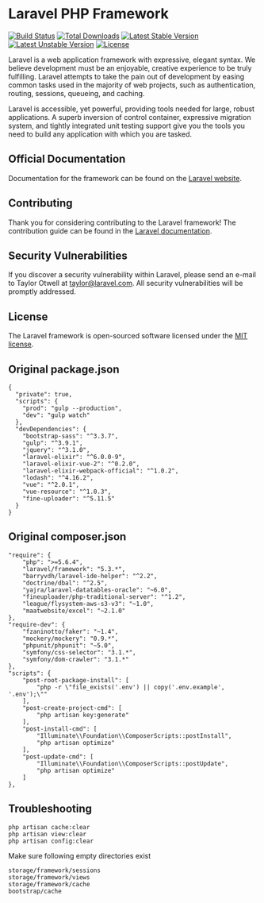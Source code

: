 # Laravel PHP Framework

[![Build Status](https://travis-ci.org/laravel/framework.svg)](https://travis-ci.org/laravel/framework)
[![Total Downloads](https://poser.pugx.org/laravel/framework/d/total.svg)](https://packagist.org/packages/laravel/framework)
[![Latest Stable Version](https://poser.pugx.org/laravel/framework/v/stable.svg)](https://packagist.org/packages/laravel/framework)
[![Latest Unstable Version](https://poser.pugx.org/laravel/framework/v/unstable.svg)](https://packagist.org/packages/laravel/framework)
[![License](https://poser.pugx.org/laravel/framework/license.svg)](https://packagist.org/packages/laravel/framework)

Laravel is a web application framework with expressive, elegant syntax. We believe development must be an enjoyable, creative experience to be truly fulfilling. Laravel attempts to take the pain out of development by easing common tasks used in the majority of web projects, such as authentication, routing, sessions, queueing, and caching.

Laravel is accessible, yet powerful, providing tools needed for large, robust applications. A superb inversion of control container, expressive migration system, and tightly integrated unit testing support give you the tools you need to build any application with which you are tasked.

## Official Documentation

Documentation for the framework can be found on the [Laravel website](http://laravel.com/docs).

## Contributing

Thank you for considering contributing to the Laravel framework! The contribution guide can be found in the [Laravel documentation](http://laravel.com/docs/contributions).

## Security Vulnerabilities

If you discover a security vulnerability within Laravel, please send an e-mail to Taylor Otwell at taylor@laravel.com. All security vulnerabilities will be promptly addressed.

## License

The Laravel framework is open-sourced software licensed under the [MIT license](http://opensource.org/licenses/MIT).

## Original package.json

```
{
  "private": true,
  "scripts": {
    "prod": "gulp --production",
    "dev": "gulp watch"
  },
  "devDependencies": {
    "bootstrap-sass": "^3.3.7",
    "gulp": "^3.9.1",
    "jquery": "^3.1.0",
    "laravel-elixir": "^6.0.0-9",
    "laravel-elixir-vue-2": "^0.2.0",
    "laravel-elixir-webpack-official": "^1.0.2",
    "lodash": "^4.16.2",
    "vue": "^2.0.1",
    "vue-resource": "^1.0.3",
    "fine-uploader": "^5.11.5"
  }
}
```

## Original composer.json

```
"require": {
    "php": ">=5.6.4",
    "laravel/framework": "5.3.*",
    "barryvdh/laravel-ide-helper": "^2.2",
    "doctrine/dbal": "^2.5",
    "yajra/laravel-datatables-oracle": "~6.0",
    "fineuploader/php-traditional-server": "^1.2",
    "league/flysystem-aws-s3-v3": "~1.0",
    "maatwebsite/excel": "~2.1.0"
},
"require-dev": {
    "fzaninotto/faker": "~1.4",
    "mockery/mockery": "0.9.*",
    "phpunit/phpunit": "~5.0",
    "symfony/css-selector": "3.1.*",
    "symfony/dom-crawler": "3.1.*"
},
"scripts": {
    "post-root-package-install": [
        "php -r \"file_exists('.env') || copy('.env.example', '.env');\""
    ],
    "post-create-project-cmd": [
        "php artisan key:generate"
    ],
    "post-install-cmd": [
        "Illuminate\\Foundation\\ComposerScripts::postInstall",
        "php artisan optimize"
    ],
    "post-update-cmd": [
        "Illuminate\\Foundation\\ComposerScripts::postUpdate",
        "php artisan optimize"
    ]
},
```

## Troubleshooting

```
php artisan cache:clear
php artisan view:clear
php artisan config:clear
```

Make sure following empty directories exist

```
storage/framework/sessions
storage/framework/views
storage/framework/cache
bootstrap/cache
```
